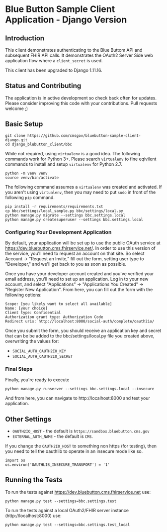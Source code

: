 Blue Button Sample Client Application - Django Version
======================================================

## Introduction

This client demonstrates authenticating to the Blue Buttom API and subsequent FHIR API calls.
It demonstrates the OAuth2 Server Side web application flow where a `client_secret` is used.

This client has been upgraded to Django 1.11.16.

## Status and Contributing

The application is in active development so check back often for updates.
Please consider improving this code with your contributions. Pull requests welcome ;)

## Basic Setup

    git clone https://github.com/cmsgov/bluebutton-sample-client-django.git
    cd django_blubutton_client/bbc

While not required, using `virtualenv` is a good idea. 
The following commands work for Python 3+. Please search `virtualenv` 
to fine eqivilent commands to install and setup `virtualenv` for Python 2.7.

    python -m venv venv
    source venv/bin/activate

The following command assumes a `virtualenv` was created and activated. 
If you aren't using `virtualenv`, then you may need to put `sudo` in 
front of the following `pip` command.

    pip install -r requirements/requirements.txt
    cp bbc/settings/local_sample.py bbc/settings/local.py
    python manage.py migrate --settings bbc.settings.local
    python manage.py createsuperuser --settings bbc.settings.local


### Configuring Your Development Application

By default, your application will be set up to use the public OAuth service
at https://dev.bluebutton.cms.fhirservice.net/. In order to use this version of
the service, you'll need to request an account on that site. So select Account ->
"Request an Invite," fill out the form, setting user type to "Developer," and
we'll get back to you as soon as possible.

Once you have your developer account created and you've verified your email address,
you'll need to set up an application. Log in to your new account, and select
"Applications" -> "Applications You Created" -> "Register New Application". From
here, you can fill out the form with the following options:

    Scope: [you likely want to select all available]
    Name: [your choice]
    Client type: Confidential
    Authorization grant type: Authorization Code
    Redirect uris: http://localhost:8000/social-auth/complete/oauth2io/

Once you submit the form, you should receive an application key and secret that
can be be added to the bbc/settings/local.py file you created above, overwriting
the values for:

  * `SOCIAL_AUTH_OAUTH2IO_KEY`
  * `SOCIAL_AUTH_OAUTH2IO_SECRET`

### Final Steps

Finally, you're ready to execute

    python manage.py runserver --settings bbc.settings.local --insecure

And from here, you can navigate to http://localhost:8000 and test your application.

## Other Settings

  *  `OAUTH2IO_HOST`   - the default is `https://sandbox.bluebutton.cms.gov`
  *  `EXTERNAL_AUTH_NAME` - the default is `CMS`.

If you change the `OAUTH2IO_HOST` to something non https (for testing), then you need to
tell the oauthlib to operate in an insecure mode like so.

    import os
    os.environ['OAUTHLIB_INSECURE_TRANSPORT'] = '1'

## Running the Tests

To run the tests against https://dev.bluebutton.cms.fhirservice.net use:

    python manage.py test --settings=bbc.settings.test

To run the tests against a local OAuth2/FHIR server instance (http://localhost:8000) use:

    python manage.py test --settings=bbc.settings.test_local
